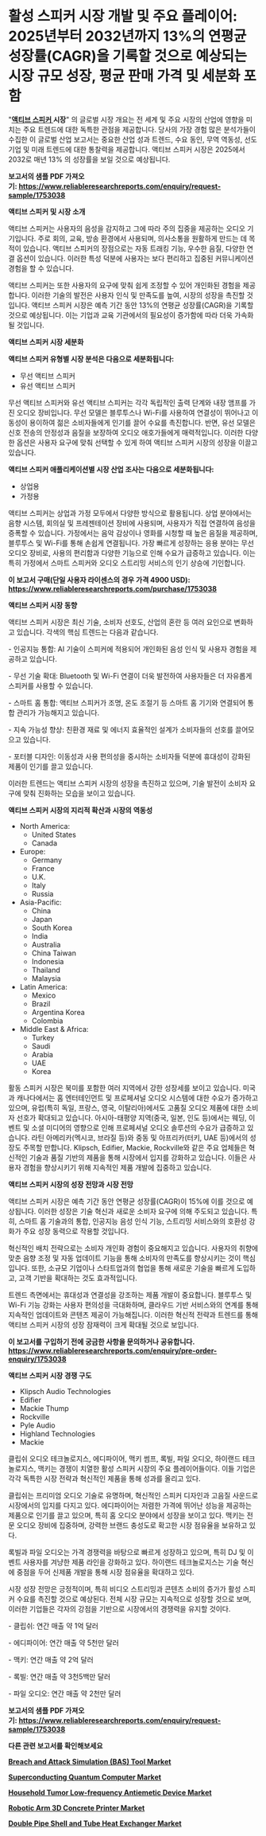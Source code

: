 <p><h1>활성 스피커 시장 개발 및 주요 플레이어: 2025년부터 2032년까지 13%의 연평균 성장률(CAGR)을 기록할 것으로 예상되는 시장 규모 성장, 평균 판매 가격 및 세분화 포함</h1></p><p>"<strong><a href="https://www.reliableresearchreports.com/active-speaker-r1753038?utm_campaign=105&utm_medium=7&utm_source=Github&utm_content=ia&utm_term=14032025&utm_id=active-speaker">액티브 스피커&nbsp;</a></strong><strong>시장</strong>" 의 글로벌 시장 개요는 전 세계 및 주요 시장의 산업에 영향을 미치는 주요 트렌드에 대한 독특한 관점을 제공합니다. 당사의 가장 경험 많은 분석가들이 수집한 이 글로벌 산업 보고서는 중요한 산업 성과 트렌드, 수요 동인, 무역 역동성, 선도 기업 및 미래 트렌드에 대한 통찰력을 제공합니다. 액티브 스피커 시장은 2025에서 2032로 매년 13% 의 성장률을 보일 것으로 예상됩니다.&nbsp;</p>
<p><strong>보고서의 샘플 PDF 가져오기:&nbsp;<a href="https://www.reliableresearchreports.com/enquiry/request-sample/1753038?utm_campaign=105&utm_medium=7&utm_source=Github&utm_content=ia&utm_term=14032025&utm_id=active-speaker">https://www.reliableresearchreports.com/enquiry/request-sample/1753038</a></strong></p>
<p><strong>액티브 스피커 및 시장 소개</strong></p>
<p><p>액티브 스피커는 사용자의 음성을 감지하고 그에 따라 주의 집중을 제공하는 오디오 기기입니다. 주로 회의, 교육, 방송 환경에서 사용되며, 의사소통을 원활하게 만드는 데 목적이 있습니다. 액티브 스피커의 장점으로는 자동 트래킹 기능, 우수한 음질, 다양한 연결 옵션이 있습니다. 이러한 특성 덕분에 사용자는 보다 편리하고 집중된 커뮤니케이션 경험을 할 수 있습니다. </p><p>액티브 스피커는 또한 사용자의 요구에 맞춰 쉽게 조정할 수 있어 개인화된 경험을 제공합니다. 이러한 기술의 발전은 사용자 인식 및 만족도를 높여, 시장의 성장을 촉진할 것입니다. 액티브 스피커 시장은 예측 기간 동안 13%의 연평균 성장률(CAGR)을 기록할 것으로 예상됩니다. 이는 기업과 교육 기관에서의 필요성이 증가함에 따라 더욱 가속화될 것입니다.</p></p>
<p><strong>액티브 스피커 시장 세분화</strong></p>
<p><strong>액티브 스피커 유형별 시장 분석은 다음으로 세분화됩니다:</strong></p>
<p><ul><li>무선 액티브 스피커</li><li>유선 액티브 스피커</li></ul></p>
<p><p>무선 액티브 스피커와 유선 액티브 스피커는 각각 독립적인 출력 단계와 내장 앰프를 가진 오디오 장비입니다. 무선 모델은 블루투스나 Wi-Fi를 사용하여 연결성이 뛰어나고 이동성이 용이하여 젊은 소비자들에게 인기를 끌어 수요를 촉진합니다. 반면, 유선 모델은 신호 전송의 안정성과 음질을 보장하여 오디오 애호가들에게 매력적입니다. 이러한 다양한 옵션은 사용자 요구에 맞춰 선택할 수 있게 하여 액티브 스피커 시장의 성장을 이끌고 있습니다.</p></p>
<p><strong>액티브 스피커 애플리케이션별 시장 산업 조사는 다음으로 세분화됩니다:</strong></p>
<p><ul><li>상업용</li><li>가정용</li></ul></p>
<p><p>액티브 스피커는 상업과 가정 모두에서 다양한 방식으로 활용됩니다. 상업 분야에서는 음향 시스템, 회의실 및 프레젠테이션 장비에 사용되며, 사용자가 직접 연결하여 음성을 증폭할 수 있습니다. 가정에서는 음악 감상이나 영화를 시청할 때 높은 음질을 제공하며, 블루투스 및 Wi-Fi를 통해 손쉽게 연결됩니다. 가장 빠르게 성장하는 응용 분야는 무선 오디오 장비로, 사용의 편리함과 다양한 기능으로 인해 수요가 급증하고 있습니다. 이는 특히 가정에서 스마트 스피커와 오디오 스트리밍 서비스의 인기 상승에 기인합니다.</p></p>
<p><strong>이 보고서 구매(단일 사용자 라이센스의 경우 가격 4900 USD): <a href="https://www.reliableresearchreports.com/purchase/1753038?utm_campaign=105&utm_medium=7&utm_source=Github&utm_content=ia&utm_term=14032025&utm_id=active-speaker">https://www.reliableresearchreports.com/purchase/1753038</a></strong></p>
<p><strong>액티브 스피커 시장 동향</strong></p>
<p><p>액티브 스피커 시장은 최신 기술, 소비자 선호도, 산업의 혼란 등 여러 요인으로 변화하고 있습니다. 각색의 핵심 트렌드는 다음과 같습니다.</p><p>- 인공지능 통합: AI 기술이 스피커에 적용되어 개인화된 음성 인식 및 사용자 경험을 제공하고 있습니다.</p><p>- 무선 기술 확대: Bluetooth 및 Wi-Fi 연결이 더욱 발전하여 사용자들은 더 자유롭게 스피커를 사용할 수 있습니다.</p><p>- 스마트 홈 통합: 액티브 스피커가 조명, 온도 조절기 등 스마트 홈 기기와 연결되어 통합 관리가 가능해지고 있습니다.</p><p>- 지속 가능성 향상: 친환경 재료 및 에너지 효율적인 설계가 소비자들의 선호를 끌어모으고 있습니다.</p><p>- 포터블 디자인: 이동성과 사용 편의성을 중시하는 소비자들 덕분에 휴대성이 강화된 제품이 인기를 끌고 있습니다.</p><p>이러한 트렌드는 액티브 스피커 시장의 성장을 촉진하고 있으며, 기술 발전이 소비자 요구에 맞춰 진화하는 모습을 보이고 있습니다.</p></p>
<p><strong>액티브 스피커 시장의 지리적 확산과 시장의 역동성</strong></p>
<p><ul>
    <li>
        North America:
        <ul>
            <li>United States</li>
            <li>Canada</li>
        </ul>
    </li>
    <li>
        Europe:
        <ul>
            <li>Germany</li>
            <li>France</li>
            <li>U.K.</li>
            <li>Italy</li>
            <li>Russia</li>
        </ul>
    </li>
    <li>
        Asia-Pacific:
        <ul>
            <li>China</li>
            <li>Japan</li>
            <li>South Korea</li>
            <li>India</li>
            <li>Australia</li>
            <li>China Taiwan</li>
            <li>Indonesia</li>
            <li>Thailand</li>
            <li>Malaysia</li>
        </ul>
    </li>
    <li>
        Latin America:
        <ul>
            <li>Mexico</li>
            <li>Brazil</li>
            <li>Argentina Korea</li>
            <li>Colombia</li>
        </ul>
    </li>
    <li>
        Middle East & Africa:
        <ul>
            <li>Turkey</li>
            <li>Saudi</li>
            <li>Arabia</li>
            <li>UAE</li>
            <li>Korea</li>
        </ul>
    </li>
    </ul></p>
<p><p>활동 스피커 시장은 북미를 포함한 여러 지역에서 강한 성장세를 보이고 있습니다. 미국과 캐나다에서는 홈 엔터테인먼트 및 프로페셔널 오디오 시스템에 대한 수요가 증가하고 있으며, 유럽(특히 독일, 프랑스, 영국, 이탈리아)에서도 고품질 오디오 제품에 대한 소비자 선호가 확대되고 있습니다. 아시아-태평양 지역(중국, 일본, 인도 등)에서는 웨딩, 이벤트 및 소셜 미디어의 영향으로 인해 프로페셔널 오디오 솔루션의 수요가 급증하고 있습니다. 라틴 아메리카(멕시코, 브라질 등)와 중동 및 아프리카(터키, UAE 등)에서의 성장도 주목할 만합니다. Klipsch, Edifier, Mackie, Rockville와 같은 주요 업체들은 혁신적인 기술과 품질 기반의 제품을 통해 시장에서 입지를 강화하고 있습니다. 이들은 사용자 경험을 향상시키기 위해 지속적인 제품 개발에 집중하고 있습니다.</p></p>
<p><strong>액티브 스피커 시장의 성장 전망과 시장 전망</strong></p>
<p><p>액티브 스피커 시장은 예측 기간 동안 연평균 성장률(CAGR)이 15%에 이를 것으로 예상됩니다. 이러한 성장은 기술 혁신과 새로운 소비자 요구에 의해 주도되고 있습니다. 특히, 스마트 홈 기술과의 통합, 인공지능 음성 인식 기능, 스트리밍 서비스와의 호환성 강화가 주요 성장 동력으로 작용할 것입니다.</p><p>혁신적인 배치 전략으로는 소비자 개인화 경험이 중요해지고 있습니다. 사용자의 취향에 맞춘 음향 조정 및 자동 업데이트 기능을 통해 소비자의 만족도를 향상시키는 것이 핵심입니다. 또한, 소규모 기업이나 스타트업과의 협업을 통해 새로운 기술을 빠르게 도입하고, 고객 기반을 확대하는 것도 효과적입니다.</p><p>트렌드 측면에서는 휴대성과 연결성을 강조하는 제품 개발이 중요합니다. 블루투스 및 Wi-Fi 기능 강화는 사용자 편의성을 극대화하며, 클라우드 기반 서비스와의 연계를 통해 지속적인 업데이트와 콘텐츠 제공이 가능해집니다. 이러한 혁신적 전략과 트렌드를 통해 액티브 스피커 시장의 성장 잠재력이 크게 확대될 것으로 보입니다.</p></p>
<p><strong>이 보고서를 구입하기 전에 궁금한 사항을 문의하거나 공유합니다. <a href="https://www.reliableresearchreports.com/enquiry/pre-order-enquiry/1753038?utm_campaign=105&utm_medium=7&utm_source=Github&utm_content=ia&utm_term=14032025&utm_id=active-speaker">https://www.reliableresearchreports.com/enquiry/pre-order-enquiry/1753038</a></strong></p>
<p><strong>액티브 스피커 시장 경쟁 구도</strong></p>
<p><ul><li>Klipsch Audio Technologies</li><li>Edifier</li><li>Mackie Thump</li><li>Rockville</li><li>Pyle Audio</li><li>Highland Technologies</li><li>Mackie</li></ul></p>
<p><p>클립쉬 오디오 테크놀로지스, 에디파이어, 맥키 썸프, 록빌, 파일 오디오, 하이랜드 테크놀로지스, 맥키는 경쟁이 치열한 활성 스피커 시장의 주요 플레이어들이다. 이들 기업은 각각 독특한 시장 전략과 혁신적인 제품을 통해 성과를 올리고 있다. </p><p>클립쉬는 프리미엄 오디오 기술로 유명하며, 혁신적인 스피커 디자인과 고음질 사운드로 시장에서의 입지를 다지고 있다. 에디파이어는 저렴한 가격에 뛰어난 성능을 제공하는 제품으로 인기를 끌고 있으며, 특히 홈 오디오 분야에서 성장을 보이고 있다. 맥키는 전문 오디오 장비에 집중하며, 강력한 브랜드 충성도로 확고한 시장 점유율을 보유하고 있다.</p><p>록빌과 파일 오디오는 가격 경쟁력을 바탕으로 빠르게 성장하고 있으며, 특히 DJ 및 이벤트 사용자를 겨냥한 제품 라인을 강화하고 있다. 하이랜드 테크놀로지스는 기술 혁신에 중점을 두어 신제품 개발을 통해 시장 점유율을 확대하고 있다.</p><p>시장 성장 전망은 긍정적이며, 특히 비디오 스트리밍과 콘텐츠 소비의 증가가 활성 스피커 수요를 촉진할 것으로 예상된다. 전체 시장 규모는 지속적으로 성장할 것으로 보며, 이러한 기업들은 각자의 강점을 기반으로 시장에서의 경쟁력을 유지할 것이다.</p><p>- 클립쉬: 연간 매출 약 1억 달러</p><p>- 에디파이어: 연간 매출 약 5천만 달러</p><p>- 맥키: 연간 매출 약 2억 달러</p><p>- 록빌: 연간 매출 약 3천5백만 달러</p><p>- 파일 오디오: 연간 매출 약 2천만 달러</p></p>
<p><strong>보고서의 샘플 PDF 가져오기:&nbsp;<a href="https://www.reliableresearchreports.com/enquiry/request-sample/1753038?utm_campaign=105&utm_medium=7&utm_source=Github&utm_content=ia&utm_term=14032025&utm_id=active-speaker">https://www.reliableresearchreports.com/enquiry/request-sample/1753038</a></strong></p>
<p><strong></strong></p>
<p><strong></strong></p>
<p><strong></strong></p>
<p><strong></strong></p>
<p><strong>다른 관련 보고서를 확인해보세요</strong></p>
<p><strong><p><a href="https://github.com/siertnamba7u/Market-Research-Report-List-1/blob/main/breach-and-attack-simulation-bas-tool-market.md?utm_campaign=105&utm_medium=7&utm_source=Github&utm_content=ia&utm_term=14032025&utm_id=active-speaker">Breach and Attack Simulation (BAS) Tool Market</a></p><p><a href="https://github.com/lillybosakoi/Market-Research-Report-List-1/blob/main/superconducting-quantum-computer-market.md?utm_campaign=105&utm_medium=7&utm_source=Github&utm_content=ia&utm_term=14032025&utm_id=active-speaker">Superconducting Quantum Computer Market</a></p><p><a href="https://github.com/pilukypalis/Market-Research-Report-List-1/blob/main/household-tumor-low-frequency-antiemetic-device-market.md?utm_campaign=105&utm_medium=7&utm_source=Github&utm_content=ia&utm_term=14032025&utm_id=active-speaker">Household Tumor Low-frequency Antiemetic Device Market</a></p><p><a href="https://github.com/zakkistuey/Market-Research-Report-List-1/blob/main/robotic-arm-3d-concrete-printer-market.md?utm_campaign=105&utm_medium=7&utm_source=Github&utm_content=ia&utm_term=14032025&utm_id=active-speaker">Robotic Arm 3D Concrete Printer Market</a></p><p><a href="https://github.com/boyertrull4r/Market-Research-Report-List-1/blob/main/double-pipe-shell-and-tube-heat-exchanger-market.md?utm_campaign=105&utm_medium=7&utm_source=Github&utm_content=ia&utm_term=14032025&utm_id=active-speaker">Double Pipe Shell and Tube Heat Exchanger Market</a></p></strong></p>
<p></p>